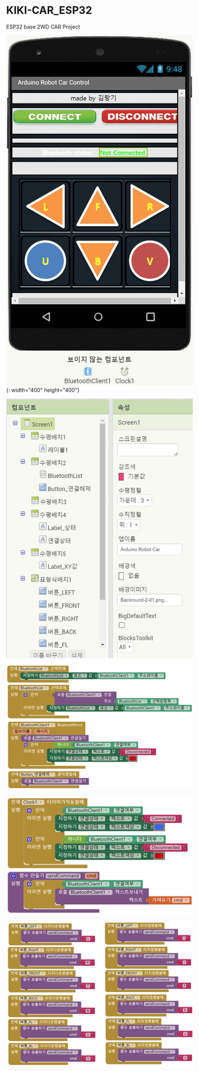 # KIKI-CAR_ESP32
ESP32 base 2WD CAR Project

![mit app](https://github.com/copaland/KIKI-CAR_ESP32/blob/main/app/app_design.png){: width="400" height="400"}  

![mit app](https://github.com/copaland/KIKI-CAR_ESP32/blob/main/app/app_design_compo.png)  

![mit capp](https://github.com/copaland/KIKI-CAR_ESP32/blob/main/app/btapp_code1.png)  

![mit app](https://github.com/copaland/KIKI-CAR_ESP32/blob/main/app/btapp_code2.png)  

![mit app](https://github.com/copaland/KIKI-CAR_ESP32/blob/main/app/btapp_code3.png)  

